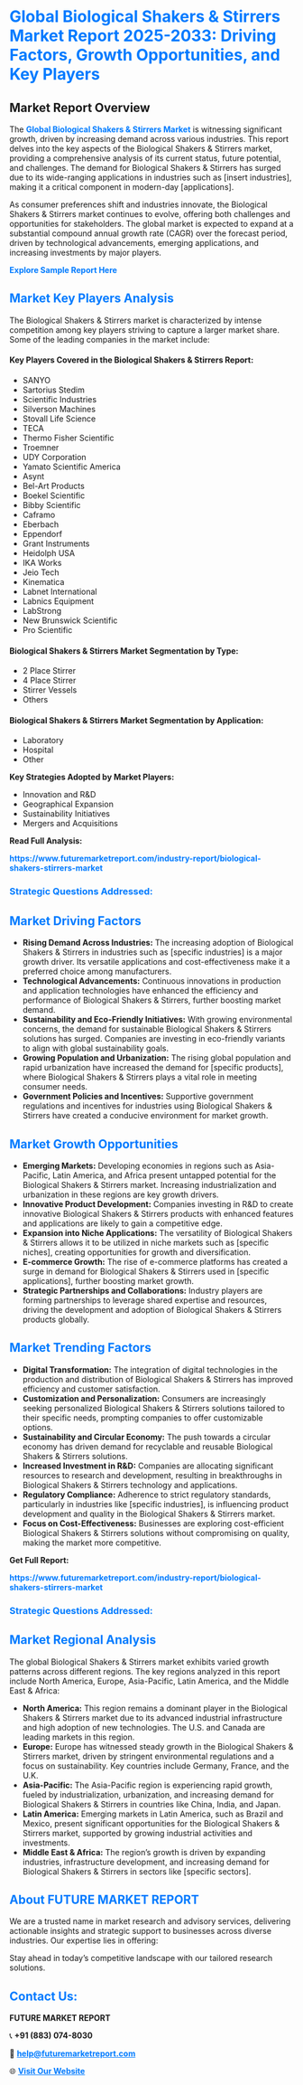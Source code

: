 <h1 style="color: #007BFF;">Global Biological Shakers & Stirrers Market Report 2025-2033: Driving Factors, Growth Opportunities, and Key Players</h1>

<section id="overview">
<h2>Market Report Overview</h2>
<p>The <a href="https://www.futuremarketreport.com/industry-report/biological-shakers-stirrers-market" style="color: #007BFF; text-decoration: none;"><strong>Global Biological Shakers & Stirrers Market</strong></a> is witnessing significant growth, driven by increasing demand across various industries. This report delves into the key aspects of the Biological Shakers & Stirrers market, providing a comprehensive analysis of its current status, future potential, and challenges. The demand for Biological Shakers & Stirrers has surged due to its wide-ranging applications in industries such as [insert industries], making it a critical component in modern-day [applications].</p>
<p>As consumer preferences shift and industries innovate, the Biological Shakers & Stirrers market continues to evolve, offering both challenges and opportunities for stakeholders. The global market is expected to expand at a substantial compound annual growth rate (CAGR) over the forecast period, driven by technological advancements, emerging applications, and increasing investments by major players.</p>
</section>

<section id="overview">
<p><a href="https://www.futuremarketreport.com/request-sample/reportId=59431" style="color: #007BFF; text-decoration: none;"><strong>Explore Sample Report Here</strong></a></p>
</section>

<section id="key-players">
<h2 style="color: #007BFF;">Market Key Players Analysis</h2>
<p>The Biological Shakers & Stirrers market is characterized by intense competition among key players striving to capture a larger market share. Some of the leading companies in the market include:</p>
<h4>Key Players Covered in the Biological Shakers & Stirrers Report:</h4>
<ul><li>SANYO</li><li>Sartorius Stedim</li><li>Scientific Industries</li><li>Silverson Machines</li><li>Stovall Life Science</li><li>TECA</li><li>Thermo Fisher Scientific</li><li>Troemner</li><li>UDY Corporation</li><li>Yamato Scientific America</li><li>Asynt</li><li>Bel-Art Products</li><li>Boekel Scientific</li><li>Bibby Scientific</li><li>Caframo</li><li>Eberbach</li><li>Eppendorf</li><li>Grant Instruments</li><li>Heidolph USA</li><li>IKA Works</li><li>Jeio Tech</li><li>Kinematica</li><li>Labnet International</li><li>Labnics Equipment</li><li>LabStrong</li><li>New Brunswick Scientific</li><li>Pro Scientific</li></ul>
<h4>Biological Shakers & Stirrers Market Segmentation by Type:</h4>
<ul><li>2 Place Stirrer</li><li>4 Place Stirrer</li><li>Stirrer Vessels</li><li>Others</li></ul>

<h4>Biological Shakers & Stirrers Market Segmentation by Application:</h4>
<ul><li>Laboratory</li><li>Hospital</li><li>Other</li></ul>
<p><strong>Key Strategies Adopted by Market Players:</strong></p>
<ul>
<li>Innovation and R&D</li>
<li>Geographical Expansion</li>
<li>Sustainability Initiatives</li>
<li>Mergers and Acquisitions</li>
</ul>
</section>

<section>
<p><strong>Read Full Analysis: </strong></p><a href="https://www.futuremarketreport.com/industry-report/biological-shakers-stirrers-market" style="color: #007BFF; text-decoration: none;"><strong>https://www.futuremarketreport.com/industry-report/biological-shakers-stirrers-market</strong></a>
<h3 style="color: #007BFF;">Strategic Questions Addressed:</h3>
</section>

<section id="driving-factors">
<h2 style="color: #007BFF;">Market Driving Factors</h2>
<ul>
<li><strong>Rising Demand Across Industries:</strong> The increasing adoption of Biological Shakers & Stirrers in industries such as [specific industries] is a major growth driver. Its versatile applications and cost-effectiveness make it a preferred choice among manufacturers.</li>
<li><strong>Technological Advancements:</strong> Continuous innovations in production and application technologies have enhanced the efficiency and performance of Biological Shakers & Stirrers, further boosting market demand.</li>
<li><strong>Sustainability and Eco-Friendly Initiatives:</strong> With growing environmental concerns, the demand for sustainable Biological Shakers & Stirrers solutions has surged. Companies are investing in eco-friendly variants to align with global sustainability goals.</li>
<li><strong>Growing Population and Urbanization:</strong> The rising global population and rapid urbanization have increased the demand for [specific products], where Biological Shakers & Stirrers plays a vital role in meeting consumer needs.</li>
<li><strong>Government Policies and Incentives:</strong> Supportive government regulations and incentives for industries using Biological Shakers & Stirrers have created a conducive environment for market growth.</li>
</ul>
</section>

<section id="growth-opportunities">
<h2 style="color: #007BFF;">Market Growth Opportunities</h2>
<ul>
<li><strong>Emerging Markets:</strong> Developing economies in regions such as Asia-Pacific, Latin America, and Africa present untapped potential for the Biological Shakers & Stirrers market. Increasing industrialization and urbanization in these regions are key growth drivers.</li>
<li><strong>Innovative Product Development:</strong> Companies investing in R&D to create innovative Biological Shakers & Stirrers products with enhanced features and applications are likely to gain a competitive edge.</li>
<li><strong>Expansion into Niche Applications:</strong> The versatility of Biological Shakers & Stirrers allows it to be utilized in niche markets such as [specific niches], creating opportunities for growth and diversification.</li>
<li><strong>E-commerce Growth:</strong> The rise of e-commerce platforms has created a surge in demand for Biological Shakers & Stirrers used in [specific applications], further boosting market growth.</li>
<li><strong>Strategic Partnerships and Collaborations:</strong> Industry players are forming partnerships to leverage shared expertise and resources, driving the development and adoption of Biological Shakers & Stirrers products globally.</li>
</ul>
</section>

<section id="trending-factors">
<h2 style="color: #007BFF;">Market Trending Factors</h2>
<ul>
<li><strong>Digital Transformation:</strong> The integration of digital technologies in the production and distribution of Biological Shakers & Stirrers has improved efficiency and customer satisfaction.</li>
<li><strong>Customization and Personalization:</strong> Consumers are increasingly seeking personalized Biological Shakers & Stirrers solutions tailored to their specific needs, prompting companies to offer customizable options.</li>
<li><strong>Sustainability and Circular Economy:</strong> The push towards a circular economy has driven demand for recyclable and reusable Biological Shakers & Stirrers solutions.</li>
<li><strong>Increased Investment in R&D:</strong> Companies are allocating significant resources to research and development, resulting in breakthroughs in Biological Shakers & Stirrers technology and applications.</li>
<li><strong>Regulatory Compliance:</strong> Adherence to strict regulatory standards, particularly in industries like [specific industries], is influencing product development and quality in the Biological Shakers & Stirrers market.</li>
<li><strong>Focus on Cost-Effectiveness:</strong> Businesses are exploring cost-efficient Biological Shakers & Stirrers solutions without compromising on quality, making the market more competitive.</li>
</ul>
</section>

<section>
<p><strong>Get Full Report: </strong></p><a href="https://www.futuremarketreport.com/industry-report/biological-shakers-stirrers-market" style="color: #007BFF; text-decoration: none;"><strong>https://www.futuremarketreport.com/industry-report/biological-shakers-stirrers-market</strong></a>
<h3 style="color: #007BFF;">Strategic Questions Addressed:</h3>
</section>


<section id="regional-analysis">
<h2 style="color: #007BFF;">Market Regional Analysis</h2>
<p>The global Biological Shakers & Stirrers market exhibits varied growth patterns across different regions. The key regions analyzed in this report include North America, Europe, Asia-Pacific, Latin America, and the Middle East & Africa:</p>
<ul>
<li><strong>North America:</strong> This region remains a dominant player in the Biological Shakers & Stirrers market due to its advanced industrial infrastructure and high adoption of new technologies. The U.S. and Canada are leading markets in this region.</li>
<li><strong>Europe:</strong> Europe has witnessed steady growth in the Biological Shakers & Stirrers market, driven by stringent environmental regulations and a focus on sustainability. Key countries include Germany, France, and the U.K.</li>
<li><strong>Asia-Pacific:</strong> The Asia-Pacific region is experiencing rapid growth, fueled by industrialization, urbanization, and increasing demand for Biological Shakers & Stirrers in countries like China, India, and Japan.</li>
<li><strong>Latin America:</strong> Emerging markets in Latin America, such as Brazil and Mexico, present significant opportunities for the Biological Shakers & Stirrers market, supported by growing industrial activities and investments.</li>
<li><strong>Middle East & Africa:</strong> The region’s growth is driven by expanding industries, infrastructure development, and increasing demand for Biological Shakers & Stirrers in sectors like [specific sectors].</li>
</ul>
</section>

<footer>
<h2 style="color: #007BFF;">About FUTURE MARKET REPORT</h2>
<p>We are a trusted name in market research and advisory services, delivering actionable insights and strategic support to businesses across diverse industries. Our expertise lies in offering:</p>

<p>Stay ahead in today’s competitive landscape with our tailored research solutions.</p>

<h2 style="color: #007BFF;">Contact Us:</h2>
<p><strong>FUTURE MARKET REPORT</strong></p>
<p>📞 <strong>+91 (883) 074-8030</strong></p>
<p>📧 <strong><a href="mailto:help@futuremarketreport.com" style="color: #007BFF;">help@futuremarketreport.com</a></strong></p>
<p>🌐 <strong><a href="https://www.futuremarketreport.com/" style="color: #007BFF;">Visit Our Website</a></strong></p>
</footer>